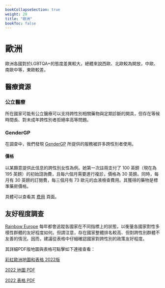```yaml
---
bookCollapseSection: true
weight: 20
title: "歐洲"
bookToc: false
---
```


# 歐洲

歐洲各國對於LGBTQA+的態度差異較大，總體來說西歐、北歐較為開放，中歐、南歐中等，東歐較差。

## 醫療資源

### 公立醫療

所在國家可能有公立醫療可以支持跨性別相關藥物與定期診斷的開具，但存在等候時間長、對未成年跨性別者拒絕率高等問題。

### GenderGP

在調查中，我們發現 [GenderGP](https://www.gendergp.com/) 所提供的服務被許多跨性別者使用。

#### 價格

以某願意提供此信息的跨性別女性為例。她第一次註冊支付了 100 英鎊（現在為 195 英鎊）的初始諮詢費，且每六個月需要進行複診，價格為 30 英鎊。同時，每月有 30 英鎊的訂閱費，每三個月有 73 歐元的血液檢查費用。其獲得的藥物是標準藥房價格。

具體可以查看其 [费用](https://www.gendergp.com/help-centre/gendergp-service-costs/) 頁面。

## 友好程度調查

[Rainbow Europe](https://www.rainbow-europe.org/) 每年都會追蹤各國家在不同指標上的狀態，以衡量各國家對性多樣性群體的友好程度如何。但請注意，存在國家整體排名較高、但對跨性別群體不友善的情況。因而，建議從表格中仔細確認國家對跨性別的政策友好程度。

其詳細PDF版地圖與表格可點擊如下連接查看：

[彩虹歐洲地圖和表格 2022版](https://www.ilga-europe.org/report/rainbow-europe-2022/)

[2022 地圖 PDF](http://www.ilga-europe.org/files/uploads/2022/06/rainbow-map-2022.pdf)

[2022 表格 PDF](https://www.ilga-europe.org/files/uploads/2022/06/rainbow-index-2022.pdf)